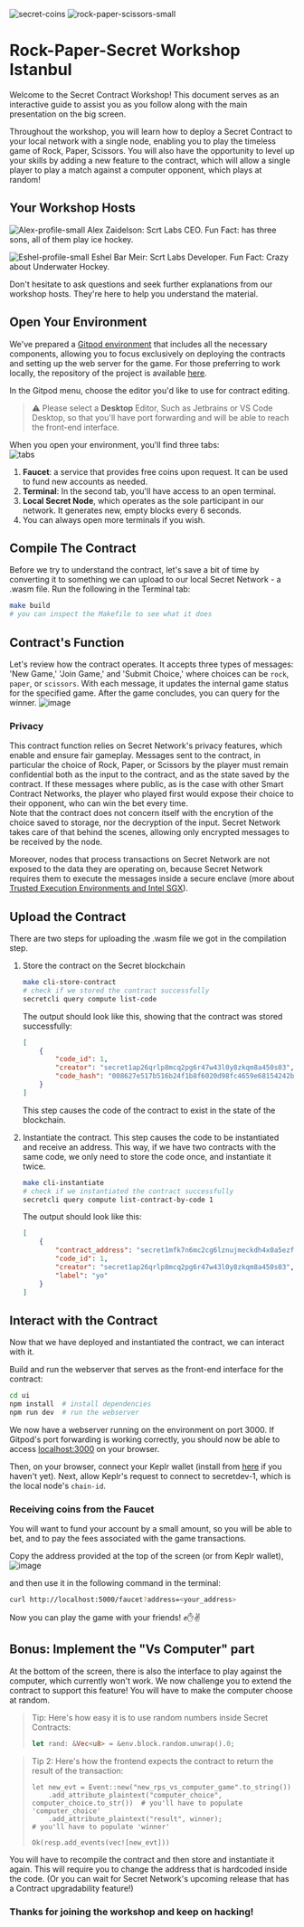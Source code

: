 ![secret-coins](https://user-images.githubusercontent.com/98821241/267027498-a95bb02e-6943-46ce-8479-3d2bb7a80e43.svg)
![rock-paper-scissors-small](https://user-images.githubusercontent.com/98821241/267026680-cb9ea8c8-3a86-4d3c-86eb-923fc159c96c.png)

# Rock-Paper-Secret Workshop Istanbul

Welcome to the Secret Contract Workshop!
This document serves as an interactive guide to assist you as you follow along with the main presentation on the big screen.

Throughout the workshop, you will learn how to deploy a Secret Contract to your local network with a single node,
enabling you to play the timeless game of Rock, Paper, Scissors. You will also have the opportunity to level up your skills by adding
a new feature to the contract, which will allow a single player to play a match against a computer opponent, which plays at random!

## Your Workshop Hosts
![Alex-profile-small](https://user-images.githubusercontent.com/98821241/268605584-1beb6305-91bc-4e16-9224-e5bf96387106.png)
Alex Zaidelson: Scrt Labs CEO. Fun Fact: has three sons, all of them play ice hockey.

![Eshel-profile-small](https://user-images.githubusercontent.com/98821241/268605642-122e8106-acfa-4a0e-a7de-e7f71a3338b4.png)
Eshel Bar Meir: Scrt Labs Developer. Fun Fact: Crazy about Underwater Hockey.

Don't hesitate to ask questions and seek further explanations from our workshop hosts.
They're here to help you understand the material.

## Open Your Environment
We've prepared a [Gitpod environment](https://gitpod.io/new/#https://github.com/scrtlabs/rps/) that includes all the necessary
components, allowing you to focus exclusively on deploying the contracts and setting up the web server for the game. For those preferring to
work locally, the repository of the project is available [here](https://github.com/scrtlabs/rps/).

In the Gitpod menu, choose the editor you'd like to use for contract editing.
> :warning: Please select a **Desktop** Editor, Such as Jetbrains or VS Code Desktop, so that you'll have port forwarding and will be able
> to reach the front-end interface.

When you open your environment, you'll find three tabs: </br>
![tabs](https://github.com/scrtlabs/rock-paper-secret-guide/assets/98821241/4093f520-433c-4f16-a8ab-0f80ef77dc42)

1. **Faucet**: a service that provides free coins upon request. It can be used to fund new accounts as needed.
2. **Terminal**: In the second tab, you'll have access to an open terminal.
3. **Local Secret Node**, which operates as the sole participant in our network. It generates new, empty blocks every 6 seconds.
4. You can always open more terminals if you wish.

## Compile The Contract
Before we try to understand the contract, let's save a bit of time by converting it to something we can upload to our local Secret Network - a .wasm file. Run the following in the Terminal tab:
```bash
make build
# you can inspect the Makefile to see what it does
```

## Contract's Function
Let's review how the contract operates. It accepts three types of messages: 'New Game,' 'Join Game,' and 'Submit Choice,' where choices can be `rock`, `paper`, or `scissors`. With each message, it updates the internal game status for the specified game. After the game concludes, you can query for the winner.
![image](https://user-images.githubusercontent.com/98821241/267093633-056c269d-cf1f-4ec3-bcd6-33a528997966.png)

### Privacy
This contract function relies on Secret Network's privacy features, which enable and ensure fair gameplay. Messages sent to the contract, in particular the choice of 
Rock, Paper, or Scissors by the player must remain confidential both as the input to the contract, and as the state saved by the contract. If these messages
where public, as is the case with other Smart Contract Networks, the player who played first would expose their choice to their opponent, who can win the bet every 
time.</br> 
Note that the contract does not concern itself with the encrytion of the choice saved to storage, nor the decryption of the input. Secret Network takes care of that 
behind the scenes, allowing only encrypted messages to be received by the node.

Moreover, nodes that process transactions on Secret Network are not exposed to the data they are operating on, because Secret Network requires them to execute the
messages inside a secure enclave (more about [Trusted Execution Environments and Intel SGX](https://docs.scrt.network/secret-network-documentation/overview-ecosystem-and-technology/techstack/privacy-technology/intel-sgx)).

## Upload the Contract
There are two steps for uploading the .wasm file we got in the compilation step.
1. Store the contract on the Secret blockchain
    ```bash
    make cli-store-contract
    # check if we stored the contract successfully
    secretcli query compute list-code
    ```
    The output should look like this, showing that the contract was stored successfully:
    ```json
    [
        {
            "code_id": 1,
            "creator": "secret1ap26qrlp8mcq2pg6r47w43l0y8zkqm8a450s03",
            "code_hash": "008627e517b516b24f1b8f6020d98fc4659e68154242b4626c5a65ea570b8ea1"
        }
    ]
    ```
    This step causes the code of the contract to exist in the state of the blockchain.

2.  Instantiate the contract.
    This step causes the code to be instantiated and receive an address. This way, if we have two contracts with the same code, we only need to store the code once, and instantiate it twice.
    ```bash
    make cli-instantiate
    # check if we instantiated the contract successfully
    secretcli query compute list-contract-by-code 1
    ```
    The output should look like this:
    ```json
    [
        {
            "contract_address": "secret1mfk7n6mc2cg6lznujmeckdh4x0a5ezf6hx6y8q",
            "code_id": 1,
            "creator": "secret1ap26qrlp8mcq2pg6r47w43l0y8zkqm8a450s03",
            "label": "yo"
        }
    ]
    ```
    

## Interact with the Contract
Now that we have deployed and instantiated the contract, we can interact with it.

Build and run the webserver that serves as the front-end interface for the contract:
```bash
cd ui
npm install  # install dependencies
npm run dev  # run the webserver
```
We now have a webserver running on the environment on port 3000. If Gitpod's port forwarding is working correctly, you should now be able to access [localhost:3000](http://localhost:3000) on your browser.

Then, on your browser, connect your Keplr wallet (install from [here](https://www.keplr.app/download) if you haven't yet).
Next, allow Keplr's request to connect to secretdev-1, which is the local node's `chain-id`.

### Receiving coins from the Faucet
You will want to fund your account by a small amount, so you will be able to bet, and to pay the fees associated with the game transactions.

Copy the address provided at the top of the screen (or from Keplr wallet),
![image](https://github.com/scrtlabs/rock-paper-secret-guide/assets/98821241/12f577f1-fdc1-45cc-a470-f96207e46523)

and then use it in the following command in the terminal:
```bash
curl http://localhost:5000/faucet?address=<your_address>
```

Now you can play the game with your friends! ✊✋✌️

## Bonus: Implement the "Vs Computer" part
At the bottom of the screen, there is also the interface to play against the computer, which currently won't work.
We now challenge you to extend the contract to support this feature! You will have to make the computer choose at random.

> Tip: Here's how easy it is to use random numbers inside Secret Contracts:
> ```rust
> let rand: &Vec<u8> = &env.block.random.unwrap().0;
> ```

> Tip 2: Here's how the frontend expects the contract to return the result of the transaction:
> ```
> let new_evt = Event::new("new_rps_vs_computer_game".to_string())
>     .add_attribute_plaintext("computer_choice", computer_choice.to_str())  # you'll have to populate 'computer_choice'
>     .add_attribute_plaintext("result", winner);                            # you'll have to populate 'winner'
> 
> Ok(resp.add_events(vec![new_evt]))
> ```

You will have to recompile the contract and then store and instantiate it again. This will require you to change the address that is hardcoded inside the code. (Or you can wait for Secret Network's upcoming release that has a Contract upgradability feature!)

### Thanks for joining the workshop and keep on hacking!

